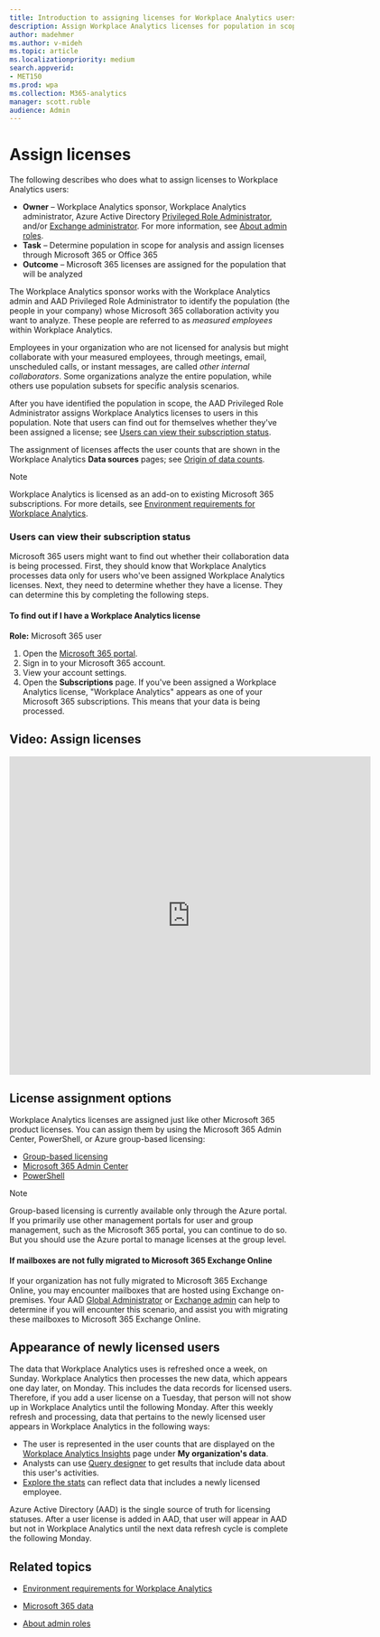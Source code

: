 ```yaml
---
title: Introduction to assigning licenses for Workplace Analytics users
description: Assign Workplace Analytics licenses for population in scope for analysis
author: madehmer
ms.author: v-mideh
ms.topic: article
ms.localizationpriority: medium 
search.appverid:
- MET150
ms.prod: wpa
ms.collection: M365-analytics
manager: scott.ruble
audience: Admin
---
```


# Assign licenses

The following describes who does what to assign licenses to Workplace Analytics users:

* **Owner** &ndash; Workplace Analytics sponsor, Workplace Analytics administrator, Azure Active Directory [Privileged Role Administrator](/azure/active-directory/roles/permissions-reference#privileged-role-administrator), and/or [Exchange administrator](/azure/active-directory/roles/permissions-reference#exchange-administrator). For more information, see [About admin roles](/microsoft-365/admin/add-users/about-admin-roles?view=o365-worldwide&preserve-view=true).
* **Task** &ndash; Determine population in scope for analysis and assign licenses through Microsoft 365 or Office 365
* **Outcome** &ndash; Microsoft 365 licenses are assigned for the population that will be analyzed

The Workplace Analytics sponsor works with the Workplace Analytics admin and AAD Privileged Role Administrator to identify the population (the people in your company) whose Microsoft 365 collaboration activity you want to analyze. These people are referred to as _measured employees_ within Workplace Analytics.

Employees in your organization who are not licensed for analysis but might collaborate with your measured employees, through meetings, email, unscheduled calls, or instant messages, are called _other internal collaborators_. Some organizations analyze the entire population, while others use population subsets for specific analysis scenarios.

After you have identified the population in scope, the AAD Privileged Role Administrator assigns Workplace Analytics licenses to users in this population. Note that users can find out for themselves whether they've been assigned a license; see [Users can view their subscription status](#users-can-view-their-subscription-status).

The assignment of licenses affects the user counts that are shown in the Workplace Analytics **Data sources** pages; see [Origin of data counts](../use/office-365-data.md#origin-of-data-counts).

>[!Note]
>Workplace Analytics is licensed as an add-on to existing Microsoft 365 subscriptions. For more details, see [Environment requirements for Workplace Analytics](environment-requirements.md).

### Users can view their subscription status

Microsoft 365 users might want to find out whether their collaboration data is being processed. First, they should know that Workplace Analytics processes data only for users who've been assigned Workplace Analytics licenses. Next, they need to determine whether they have a license. They can determine this by completing the following steps.

#### To find out if I have a Workplace Analytics license

**Role:** Microsoft 365 user

1. Open the [Microsoft 365 portal](https://portal.office.com).
2. Sign in to your Microsoft 365 account.
3. View your account settings.
4. Open the **Subscriptions** page. If you've been assigned a Workplace Analytics license, "Workplace Analytics" appears as one of your Microsoft 365 subscriptions. This means that your data is being processed.

## Video: Assign licenses

<!-- Intro text out for now:
Watch this video to learn how Workplace Analytics licenses work and how the Microsoft 365 admin can assign Workplace Analytics licenses.
-->

<!-- old link, with thumbnail
[<img src="../Images/WpA/setup/Assign-licenses.png" alt="Assign licenses video">](https://aka.ms/AssignWpALicenses_Video)
-->

<iframe width="640" height="564" src="https://player.vimeo.com/video/282896938" frameborder="0" allowFullScreen></iframe>

## License assignment options

Workplace Analytics licenses are assigned just like other Microsoft 365 product licenses. You can assign them by using the Microsoft 365 Admin Center, PowerShell, or Azure group-based licensing:

* [Group-based licensing](/azure/active-directory/enterprise-users/licensing-groups-assign)
* [Microsoft 365 Admin Center​](/microsoft-365/admin/add-users/add-users)
* [PowerShell](../Use/Assigning-licenses-with-powershell.md)

>[!Note]
>Group-based licensing is currently available only through the Azure portal. If you primarily use other management portals for user and group management, such as the Microsoft 365 portal, you can continue to do so. But you should use the Azure portal to manage licenses at the group level.

#### If mailboxes are not fully migrated to Microsoft 365 Exchange Online

If your organization has not fully migrated to Microsoft 365 Exchange Online, you may encounter mailboxes that are hosted using Exchange on-premises. Your AAD [Global Administrator](/azure/active-directory/roles/permissions-reference#global-administrator) or [Exchange admin](/azure/active-directory/roles/permissions-reference#exchange-administrator) can help to determine if you will encounter this scenario, and assist you with migrating these mailboxes to Microsoft 365 Exchange Online.

## Appearance of newly licensed users

The data that Workplace Analytics uses is refreshed once a week, on Sunday. Workplace Analytics then processes the new data, which appears one day later, on Monday. This includes the data records for licensed users. Therefore, if you add a user license on a Tuesday, that person will not show up in Workplace Analytics until the following Monday. After this weekly refresh and processing, data that pertains to the newly licensed user appears in Workplace Analytics in the following ways:

* The user is represented in the user counts that are displayed on the [Workplace Analytics Insights](../use/insights.md) page under **My organization's data**.
* Analysts can use [Query designer](../tutorials/query-designer.md) to get results that include data about this user's activities.
* [Explore the stats](../use/explore-intro.md) can reflect data that includes a newly licensed employee.

Azure Active Directory (AAD) is the single source of truth for licensing statuses. After a user license is added in AAD, that user will appear in AAD but not in Workplace Analytics until the next data refresh cycle is complete the following Monday.

## Related topics

* [Environment requirements for Workplace Analytics](environment-requirements.md)

* [Microsoft 365 data](../use/office-365-data.md)

* [About admin roles](/microsoft-365/admin/add-users/about-admin-roles?view=o365-worldwide&preserve-view=true)
